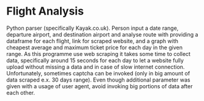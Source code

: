 # Flight Analysis
 Python parser (specifically Kayak.co.uk). Person input a date range, departure airport, and destination airport and analyse route with providing a dataframe for each flight, link for scraped website, and a graph with cheapest average and maximum ticket price for each day in the given range. As this programme use web scraping it takes some time to collect data, specifically around 15 seconds for each day to let a website fully upload without missing a data and in case of slow internet connection. Unfortunately, sometimes captcha can be invoked (only in big amount of data scraped e.x. 30 days range). Even though additional parameter was given with a usage of user agent, avoid invoking big portions of data after each other.
